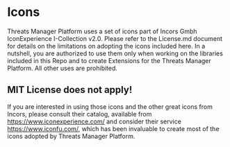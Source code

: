 # Icons
Threats Manager Platform uses a set of icons part of Incors Gmbh IconExperience I-Collection v2.0.
Please refer to the License.md document for details on the limitations on adopting the icons included here.
In a nutshell, you are authorized to use them only when working on the libraries included in this Repo and to create Extensions for the Threats Manager Platform. All other uses are prohibited.

## MIT License does not apply!
If you are interested in using those icons and the other great icons from Incors, please consult their catalog, available from https://www.iconexperience.com/ and consider their service https://www.iconfu.com/, which has been invaluable to create most of the icons adopted by Threats Manager Platform.